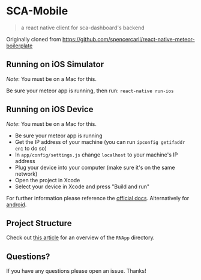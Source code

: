 # SCA-Mobile
> a react native client for sca-dashboard's backend

Originally cloned from https://github.com/spencercarli/react-native-meteor-boilerplate

## Running on iOS Simulator

_Note_: You must be on a Mac for this.

Be sure your meteor app is running, then run: `react-native run-ios`


## Running on iOS Device

_Note_: You must be on a Mac for this.

- Be sure your meteor app is running
- Get the IP address of your machine (you can run `ipconfig getifaddr en1` to do so)
- In `app/config/settings.js` change `localhost` to your machine's IP address
- Plug your device into your computer (make sure it's on the same network)
- Open the project in Xcode
- Select your device in Xcode and press "Build and run"

For further information please reference the [official docs](https://facebook.github.io/react-native/docs/running-on-device-ios.html#content).
Alternatively for [android](https://facebook.github.io/react-native/docs/running-on-device-android.html#content).


## Project Structure

Check out [this article](https://medium.com/@spencer_carli/organizing-a-react-native-project-9514dfadaa0#.361gf1awu) for an overview of the `RNApp` directory.

## Questions?

If you have any questions please open an issue. Thanks!
